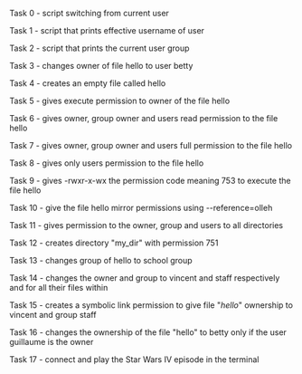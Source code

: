 Task 0 - script switching from current user

Task 1 - script that prints effective username of user

Task 2 - script that prints the current user group

Task 3 - changes owner of file hello to user betty

Task 4 - creates an empty file called hello

Task 5 - gives execute permission to owner of the file hello

Task 6 - gives owner, group owner and users read permission to the file hello

Task 7 - gives owner, group owner and users full permission to the file hello

Task 8 - gives only users permission to the file hello

Task 9 - gives -rwxr-x-wx the permission code meaning 753 to execute the file hello

Task 10 - give the file hello mirror permissions using --reference=olleh

Task 11 - gives permission to the owner, group and users to all directories

Task 12 - creates directory "my_dir" with permission 751 

Task 13 - changes group of hello to school group

Task 14 - changes the owner and group to vincent and staff respectively and for all their files within

Task 15 - creates a symbolic link permission to give file "_hello_" ownership to vincent and group staff

Task 16 - changes the ownership of the file "hello" to betty only if the user guillaume is the owner

Task 17 - connect and play the Star Wars IV episode in the terminal
